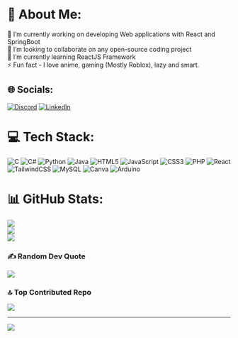 # 💫 About Me:
🔭 I’m currently working on developing Web applications with React and SpringBoot<br>👯 I’m looking to collaborate on any open-source coding project<br>🌱 I’m currently learning ReactJS Framework<br>⚡ Fun fact - I love anime, gaming (Mostly Roblox), lazy and smart.


## 🌐 Socials:
[![Discord](https://img.shields.io/badge/Discord-%237289DA.svg?logo=discord&logoColor=white)](https://discord.gg/https://discordapp.com/users/453460984921587712) [![LinkedIn](https://img.shields.io/badge/LinkedIn-%230077B5.svg?logo=linkedin&logoColor=white)](https://linkedin.com/in/www.linkedin.com/in/liviru-navaratna) 

# 💻 Tech Stack:
![C](https://img.shields.io/badge/c-%2300599C.svg?style=for-the-badge&logo=c&logoColor=white) ![C#](https://img.shields.io/badge/c%23-%23239120.svg?style=for-the-badge&logo=csharp&logoColor=white) ![Python](https://img.shields.io/badge/python-3670A0?style=for-the-badge&logo=python&logoColor=ffdd54) ![Java](https://img.shields.io/badge/java-%23ED8B00.svg?style=for-the-badge&logo=openjdk&logoColor=white) ![HTML5](https://img.shields.io/badge/html5-%23E34F26.svg?style=for-the-badge&logo=html5&logoColor=white) ![JavaScript](https://img.shields.io/badge/javascript-%23323330.svg?style=for-the-badge&logo=javascript&logoColor=%23F7DF1E) ![CSS3](https://img.shields.io/badge/css3-%231572B6.svg?style=for-the-badge&logo=css3&logoColor=white) ![PHP](https://img.shields.io/badge/php-%23777BB4.svg?style=for-the-badge&logo=php&logoColor=white) ![React](https://img.shields.io/badge/react-%2320232a.svg?style=for-the-badge&logo=react&logoColor=%2361DAFB) ![TailwindCSS](https://img.shields.io/badge/tailwindcss-%2338B2AC.svg?style=for-the-badge&logo=tailwind-css&logoColor=white) ![MySQL](https://img.shields.io/badge/mysql-%2300000f.svg?style=for-the-badge&logo=mysql&logoColor=white) ![Canva](https://img.shields.io/badge/Canva-%2300C4CC.svg?style=for-the-badge&logo=Canva&logoColor=white) ![Arduino](https://img.shields.io/badge/-Arduino-00979D?style=for-the-badge&logo=Arduino&logoColor=white)
# 📊 GitHub Stats:
![](https://github-readme-stats.vercel.app/api?username=Liviru-Nava&theme=radical&hide_border=false&include_all_commits=false&count_private=false)<br/>
![](https://github-readme-streak-stats.herokuapp.com/?user=Liviru-Nava&theme=radical&hide_border=false)<br/>
![](https://github-readme-stats.vercel.app/api/top-langs/?username=Liviru-Nava&theme=radical&hide_border=false&include_all_commits=false&count_private=false&layout=compact)

### ✍️ Random Dev Quote
![](https://quotes-github-readme.vercel.app/api?type=horizontal&theme=radical)

### 🔝 Top Contributed Repo
![](https://github-contributor-stats.vercel.app/api?username=Liviru-Nava&limit=5&theme=radical&combine_all_yearly_contributions=true)

---
[![](https://visitcount.itsvg.in/api?id=Liviru-Nava&icon=0&color=11)](https://visitcount.itsvg.in)

<!-- Proudly created with GPRM ( https://gprm.itsvg.in ) -->
